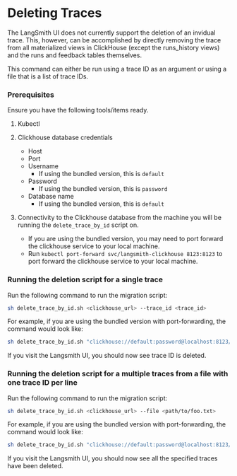 # Deleting Traces

The LangSmith UI does not currently support the deletion of an invidual trace.  This, however, can be accomplished by directly removing the trace from all materialized views in ClickHouse (except the runs_history views) and the runs and feedback tables themselves.

This command can either be run using a trace ID as an argument or using a file that is a list of trace IDs.

### Prerequisites

Ensure you have the following tools/items ready.

1. Kubectl 

2. Clickhouse database credentials
    - Host
    - Port
    - Username
      - If using the bundled version, this is `default`
    - Password
      - If using the bundled version, this is `password`
    - Database name
       - If using the bundled version, this is `default`
    
3. Connectivity to the Clickhouse database from the machine you will be running the `delete_trace_by_id` script on.
   - If you are using the bundled version, you may need to port forward the clickhouse service to your local machine.
   - Run `kubectl port-forward svc/langsmith-clickhouse 8123:8123` to port forward the clickhouse service to your local machine.

### Running the deletion script for a single trace

Run the following command to run the migration script:

```bash
sh delete_trace_by_id.sh <clickhouse_url> --trace_id <trace_id> 
```

For example, if you are using the bundled version with port-forwarding, the command would look like:

```bash
sh delete_trace_by_id.sh "clickhouse://default:password@localhost:8123/default" --trace_id 4ec70ec7-0808-416a-b836-7100aeec934b
```

If you visit the Langsmith UI, you should now see trace ID is deleted.

### Running the deletion script for a multiple traces from a file with one trace ID per line

Run the following command to run the migration script:

```bash
sh delete_trace_by_id.sh <clickhouse_url> --file <path/to/foo.txt> 
```

For example, if you are using the bundled version with port-forwarding, the command would look like:

```bash
sh delete_trace_by_id.sh "clickhouse://default:password@localhost:8123/default" --file path/to/traces.txt
```

If you visit the Langsmith UI, you should now see all the specified traces have been deleted.